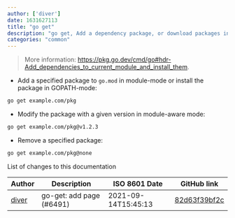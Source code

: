 ```yaml
---
author: ['diver']
date: 1631627113
title: "go get"
description: "go get, Add a dependency package, or download packages in legacy GOPATH mode."
categories: "common"
---
```

> More information: <https://pkg.go.dev/cmd/go#hdr-Add_dependencies_to_current_module_and_install_them>.

- Add a specified package to `go.mod` in module-mode or install the package in GOPATH-mode:

```bash
go get example.com/pkg
```

- Modify the package with a given version in module-aware mode:

```bash
go get example.com/pkg@v1.2.3
```

- Remove a specified package:

```bash
go get example.com/pkg@none
```
List of changes to this documentation


Author | Description | ISO 8601 Date | GitHub link
------|-----|-----|-----
[diver](mailto:57475552+gilf3@users.noreply.github.com) | go-get: add page (#6491) | 2021-09-14T15:45:13 | [82d63f39bf2c](https://github.com/tldr-pages/tldr/commit/82d63f39bf2cc063fdae7aea1a6ebbc9d7e38b10)


